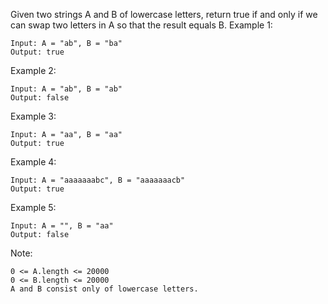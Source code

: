 Given two strings A and B of lowercase letters, return true if and only if we can swap two letters in A so that the result equals B.
Example 1:
```swagger codegen
Input: A = "ab", B = "ba"
Output: true
```
Example 2:
```swagger codegen
Input: A = "ab", B = "ab"
Output: false
```
Example 3:
```swagger codegen
Input: A = "aa", B = "aa"
Output: true
```
Example 4:
```swagger codegen
Input: A = "aaaaaaabc", B = "aaaaaaacb"
Output: true
```
Example 5:
```swagger codegen
Input: A = "", B = "aa"
Output: false
```
Note:
```swagger codegen
0 <= A.length <= 20000
0 <= B.length <= 20000
A and B consist only of lowercase letters.
```
